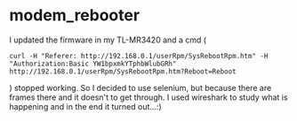 # modem_rebooter

I updated the firmware in my TL-MR3420 and a cmd (
```
curl -H "Referer: http://192.168.0.1/userRpm/SysRebootRpm.htm" -H "Authorization:Basic YW1bpxmkYTphbWlubGRh" http://192.168.0.1/userRpm/SysRebootRpm.htm?Reboot=Reboot
```
) stopped working.
So I decided to use selenium, but because there are frames there and it doesn't to get through.
I used wireshark to study what is happening and in the end it turned out...:)